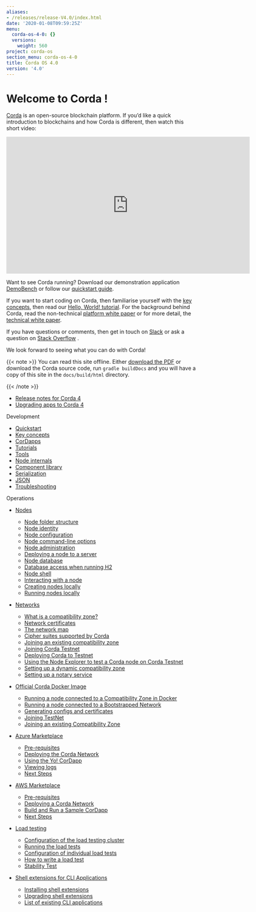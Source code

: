 ```yaml
---
aliases:
- /releases/release-V4.0/index.html
date: '2020-01-08T09:59:25Z'
menu:
  corda-os-4-0: {}
  versions:
    weight: 560
project: corda-os
section_menu: corda-os-4-0
title: Corda OS 4.0
version: '4.0'
---
```



# Welcome to Corda !

[Corda](https://www.corda.net/) is an open-source blockchain platform. If you’d like a quick introduction to blockchains and how Corda is different, then watch this short video:

<embed>
<iframe src="https://player.vimeo.com/video/205410473" width="640" height="360" frameborder="0" webkitallowfullscreen="true" mozallowfullscreen="true" allowfullscreen="true"></iframe>


</embed>


Want to see Corda running? Download our demonstration application [DemoBench](https://www.corda.net/downloads/) or
follow our [quickstart guide](quickstart-index.md).

If you want to start coding on Corda, then familiarise yourself with the [key concepts](key-concepts.md), then read
our [Hello, World! tutorial](hello-world-introduction.md). For the background behind Corda, read the non-technical
[platform white paper](/en/pdf/corda-introductory-whitepaper.pdf) or for more detail, the [technical white paper](/en/pdf/corda-technical-whitepaper.pdf).

If you have questions or comments, then get in touch on [Slack](https://slack.corda.net/) or ask a question on
[Stack Overflow](https://stackoverflow.com/questions/tagged/corda) .

We look forward to seeing what you can do with Corda!

{{< note >}}
You can read this site offline. Either [download the PDF](_static/corda-developer-site.pdf) or download the Corda source code, run `gradle buildDocs` and you will have
a copy of this site in the `docs/build/html` directory.

{{< /note >}}





* [Release notes for Corda 4](release-notes.md)
* [Upgrading apps to Corda 4](app-upgrade-notes.md)




Development

* [Quickstart](quickstart-index.md)
* [Key concepts](key-concepts.md)
* [CorDapps](building-a-cordapp-index.md)
* [Tutorials](tutorials-index.md)
* [Tools](tools-index.md)
* [Node internals](node-internals-index.md)
* [Component library](component-library-index.md)
* [Serialization](serialization-index.md)
* [JSON](json.md)
* [Troubleshooting](troubleshooting.md)




Operations

* [Nodes](corda-nodes-index.md)
    * [Node folder structure](node-structure.md)
    * [Node identity](node-naming.md)
    * [Node configuration](corda-configuration-file.md)
    * [Node command-line options](node-commandline.md)
    * [Node administration](node-administration.md)
    * [Deploying a node to a server](deploying-a-node.md)
    * [Node database](node-database.md)
    * [Database access when running H2](node-database-access-h2.md)
    * [Node shell](shell.md)
    * [Interacting with a node](clientrpc.md)
    * [Creating nodes locally](generating-a-node.md)
    * [Running nodes locally](running-a-node.md)


* [Networks](corda-networks-index.md)
    * [What is a compatibility zone?](compatibility-zones.md)
    * [Network certificates](permissioning.md)
    * [The network map](network-map.md)
    * [Cipher suites supported by Corda](cipher-suites.md)
    * [Joining an existing compatibility zone](joining-a-compatibility-zone.md)
    * [Joining Corda Testnet](corda-testnet-intro.md)
    * [Deploying Corda to Testnet](deploy-to-testnet-index.md)
    * [Using the Node Explorer to test a Corda node on Corda Testnet](testnet-explorer-corda.md)
    * [Setting up a dynamic compatibility zone](setting-up-a-dynamic-compatibility-zone.md)
    * [Setting up a notary service](running-a-notary.md)


* [Official Corda Docker Image](docker-image.md)
    * [Running a node connected to a Compatibility Zone in Docker](docker-image.md#running-a-node-connected-to-a-compatibility-zone-in-docker)
    * [Running a node connected to a Bootstrapped Network](docker-image.md#running-a-node-connected-to-a-bootstrapped-network)
    * [Generating configs and certificates](docker-image.md#generating-configs-and-certificates)
    * [Joining TestNet](docker-image.md#joining-testnet)
    * [Joining an existing Compatibility Zone](docker-image.md#joining-an-existing-compatibility-zone)


* [Azure Marketplace](azure-vm.md)
    * [Pre-requisites](azure-vm.md#pre-requisites)
    * [Deploying the Corda Network](azure-vm.md#deploying-the-corda-network)
    * [Using the Yo! CorDapp](azure-vm.md#using-the-yo-cordapp)
    * [Viewing logs](azure-vm.md#viewing-logs)
    * [Next Steps](azure-vm.md#next-steps)


* [AWS Marketplace](aws-vm.md)
    * [Pre-requisites](aws-vm.md#pre-requisites)
    * [Deploying a Corda Network](aws-vm.md#deploying-a-corda-network)
    * [Build and Run a Sample CorDapp](aws-vm.md#build-and-run-a-sample-cordapp)
    * [Next Steps](aws-vm.md#next-steps)


* [Load testing](loadtesting.md)
    * [Configuration of the load testing cluster](loadtesting.md#configuration-of-the-load-testing-cluster)
    * [Running the load tests](loadtesting.md#running-the-load-tests)
    * [Configuration of individual load tests](loadtesting.md#configuration-of-individual-load-tests)
    * [How to write a load test](loadtesting.md#how-to-write-a-load-test)
    * [Stability Test](loadtesting.md#stability-test)


* [Shell extensions for CLI Applications](cli-application-shell-extensions.md)
    * [Installing shell extensions](cli-application-shell-extensions.md#installing-shell-extensions)
    * [Upgrading shell extensions](cli-application-shell-extensions.md#upgrading-shell-extensions)
    * [List of existing CLI applications](cli-application-shell-extensions.md#list-of-existing-cli-applications)






